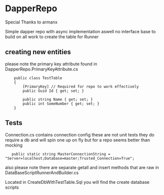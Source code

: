 # DapperRepo
Special Thanks to armanx

Simple dapper repo with async implementation aswell no interface base to build on all work to create the table for Runner

## creating new entities
please note the primary key attribute found in DapperRepo.PrimaryKeyAttribute.cs

```
    public class TestTable
    {
        [PrimaryKey] // Required for repo to work effectively
        public Guid Id { get; set; }

        public string Name { get; set; }
        public int SomeNumber { get; set; }
    }
```

## Tests
Connection.cs contains connection config these are not unit tests they do require a db and will spin one up on fly but for a repo seems better than mocking
```
   public static string MasterConnectionString = "Server=localhost;Database=master;Trusted_Connection=True";
```

also please note there are separate getall and insert methods that are raw in  DataBaseScriptRunnerAndBuilder.cs



Located in CreateDbWithTestTable.Sql you will find the create database scripts


